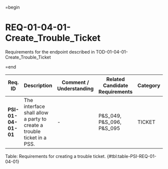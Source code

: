 =begin

# REQ-01-04-01-Create_Trouble_Ticket

Requirements for the endpoint described in TOD-01-04-01-Create_Trouble_Ticket

=end

| Req. ID                        | Description                         | Comment / Understanding                  | Related Candidate Requirements | Category                       |
| ------------------------------ | ----------------------------------- | ---------------------------------------- | ------------------------------ | ------------------------------ |
| __PSI-01-04-01-01__ | The interface shall allow a party to create a trouble ticket in a PSS. | -                       | P&S_049, P&S_096, P&S_095             | TICKET   |

Table: Requirements for creating a trouble ticket. {#tbl:table-PSI-REQ-01-04-01}
